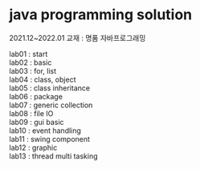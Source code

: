 # java programming solution
2021.12~2022.01
교재 : 명품 자바프로그래밍

lab01 : start   
lab02 : basic   
lab03 : for, list   
lab04 : class, object   
lab05 : class inheritance   
lab06 : package   
lab07 : generic collection    
lab08 : file IO   
lab09 : gui basic   
lab10 : event handling    
lab11 : swing component   
lab12 : graphic   
lab13 : thread multi tasking    
